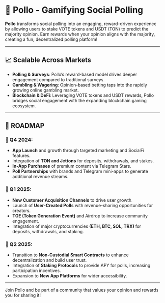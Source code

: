 # 🐣 Pollo - Gamifying Social Polling

**Pollo** transforms social polling into an engaging, reward-driven experience by allowing users to stake VOTE tokens and USDT (TON) to predict the majority opinion. Earn rewards when your opinion aligns with the majority, creating a fun, decentralized polling platform!

---

## 📈 Scalable Across Markets

- **Polling & Surveys**: Pollo’s reward-based model drives deeper engagement compared to traditional surveys.
- **Gambling & Wagering**: Opinion-based betting taps into the rapidly growing online gambling market.
- **Blockchain & DeFi**: Leveraging VOTE tokens and USDT rewards, Pollo bridges social engagement with the expanding blockchain gaming ecosystem.

---

## 🚀 ROADMAP

### 🥚 Q4 2024:
- **App Launch** and growth through targeted marketing and SocialFi features.
- Integration of **TON and Jettons** for deposits, withdrawals, and stakes.
- **In-App Purchases** of premium content via Telegram Stars.
- **Poll Partnerships** with brands and Telegram mini-apps to generate additional revenue streams.

### 🥚 Q1 2025:
- **New Customer Acquisition Channels** to drive user growth.
- Launch of **User-Created Polls** with revenue-sharing opportunities for creators.
- **TGE (Token Generation Event)** and Airdrop to increase community engagement.
- Integration of major cryptocurrencies **(ETH, BTC, SOL, TRX)** for deposits, withdrawals, and staking.

### 🥚 Q2 2025:
- Transition to **Non-Custodial Smart Contracts** to enhance decentralization and build user trust.
- Integration of **Staking Protocols** to provide APY for polls, increasing participation incentives.
- Expansion to **New App Platforms** for wider accessibility.

---

Join Pollo and be part of a community that values your opinion and rewards you for sharing it!
